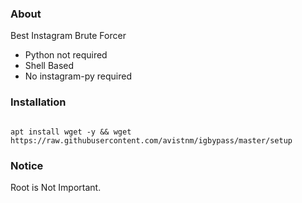 ### About

Best Instagram Brute Forcer
- Python not required
- Shell Based
- No instagram-py required

### Installation

<code>
apt install wget -y && wget https://raw.githubusercontent.com/avistnm/igbypass/master/setup
</code>

### Notice

Root is Not Important.
